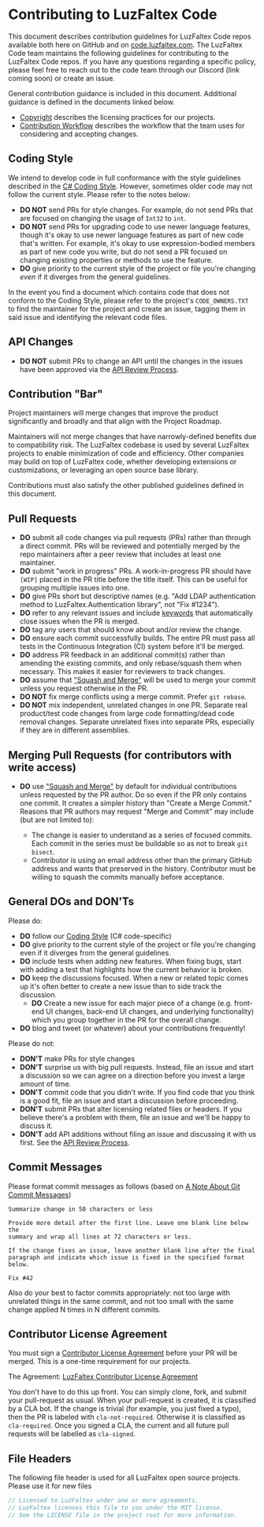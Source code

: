 # Contributing to LuzFaltex Code

This document describes contribution guidelines for LuzFaltex Code repos available both here on GitHub and on [code.luzfaltex.com](https://code.luzfaltex.com). The LuzFaltex Code team maintains the following guidelines for contributing to the LuzFaltex Code repos. If you have any questions regarding a specific policy, please feel free to reach out to the code team through our Discord (link coming soon) or create an issue.

General contribution guidance is included in this document. Additional guidance is defined in the documents linked below.

- [Copyright](copyright.md) describes the licensing practices for our projects.
- [Contribution Workflow](workflow.md) describes the workflow that the team uses for considering and accepting changes.

## Coding Style

We intend to develop code in full conformance with the style guidelines described in the [C# Coding Style](coding-style.md). However, sometimes older code may not follow the current style. Please refer to the notes below:

- **DO NOT** send PRs for style changes. For example, do not send PRs that are focused on changing the usage of `Int32` to `int`.
- **DO NOT** send PRs for upgrading code to use newer language features, though it's okay to use newer language features as part of new code that's written. For example, it's okay to use expression-bodied members as part of new code you write, but do not send a PR focused on changing existing properties or methods to use the feature.
- **DO** give priority to the current style of the project or file you're changing *even* if it diverges from the general guidelines.

In the event you find a document which contains code that does not conform to the Coding Style, please refer to the project's `CODE_OWNERS.TXT` to find the maintainer for the project and create an issue, tagging them in said issue and identifying the relevant code files.

## API Changes

- **DO NOT** submit PRs to change an API until the changes in the issues have been approved via the [API Review Process](api-review.md).

## Contribution "Bar"

Project maintainers will merge changes that improve the product significantly and broadly and that align with the Project Roadmap.

Maintainers will not merge changes that have narrowly-defined benefits due to compatibility risk. The LuzFaltex codebase is used by several LuzFaltex projects to enable minimization of code and efficiency. Other companies may build on top of LuzFaltex code, whether developing extensions or customizations, or leveraging an open source base library.

Contributions must also satisfy the other published guidelines defined in this document.

## Pull Requests

- **DO** submit all code changes via pull requests (PRs) rather than through a direct commit. PRs will be reviewed and potentially merged by the repo maintainers after a peer review that includes at least one maintainer.
- **DO** submit "work in progress" PRs. A work-in-progress PR should have `[WIP]` placed in the PR title before the title itself. This can be useful for grouping multiple issues into one.
- **DO** give PRs short but descriptive names (e.g. "Add LDAP authentication method to LuzFaltex.Authentication library", not "Fix #1234").
- **DO** refer to any relevant issues and include [keywords](https://help.github.com/articles/closing-issues-via-commit-messages/) that automatically close issues when the PR is merged.
- **DO** tag any users that should know about and/or review the change.
- **DO** ensure each commit successfully builds. The entire PR must pass all tests in the Continuous Integration (CI) system before it'll be merged.
- **DO** address PR feedback in an additional commit(s) rather than amending the existing commits, and only rebase/squash them when necessary. This makes it easier for reviewers to track changes.
- **DO** assume that ["Squash and Merge"](https://github.com/blog/2141-squash-your-commits) will be used to merge your commit unless you request otherwise in the PR.
- **DO NOT** fix merge conflicts using a merge commit. Prefer `git rebase`.
- **DO NOT** mix independent, unrelated changes in one PR. Separate real product/test code changes from large code formatting/dead code removal changes. Separate unrelated fixes into separate PRs, especially if they are in different assemblies.

## Merging Pull Requests (for contributors with write access)

- **DO** use ["Squash and Merge"](https://github.com/blog/2141-squash-your-commits) by default for individual contributions unless requested by the PR author. Do so even if the PR only contains one commit. It creates a simpler history than "Create a Merge Commit." Reasons that PR authors may request "Merge and Commit" may include (but are not limited to):

  - The change is easier to understand as a series of focused commits. Each commit in the series must be buildable so as not to break `git bisect`.
  - Contributor is using an email address other than the primary GitHub address and wants that preserved in the history. Contributor must be willing to squash the commits manually before acceptance.

## General DOs and DON'Ts

Please do:

- **DO** follow our [Coding Style](coding-style.md) (C# code-specific)
- **DO** give priority to the current style of the project or file you're changing even if it diverges from the general guidelines.
- **DO** include tests when adding new features. When fixing bugs, start with adding a test that highlights how the current behavior is broken.
- **DO** keep the discussions focused. When a new or related topic comes up it's often better to create a new issue than to side track the discussion.
  - **DO** Create a new issue for each major piece of a change (e.g. front-end UI changes, back-end UI changes, and underlying functionality) which you group together in the PR for the overall change.
- **DO** blog and tweet (or whatever) about your contributions frequently!

Please do not:

- **DON'T** make PRs for style changes
- **DON'T** surprise us with big pull requests. Instead, file an issue and start a discussion so we can agree on a direction before you invest a large amount of time.
- **DON'T** commit code that you didn't write. If you find code that you think is a good fit, file an issue and start a discussion before proceeding.
- **DON'T** submit PRs that alter licensing related files or headers. If you believe there's a problem with them, file an issue and we'll be happy to discuss it.
- **DON'T** add API additions without filing an issue and discussing it with us first. See the [API Review Process](api-review.md).

## Commit Messages

Please format commit messages as follows (based on [A Note About Git Commit Messages](http://tbaggery.com/2008/04/19/a-note-about-git-commit-messages.html))

    Summarize change in 50 characters or less

    Provide more detail after the first line. Leave one blank line below the
    summary and wrap all lines at 72 characters or less.

    If the change fixes an issue, leave another blank line after the final
    paragraph and indicate which issue is fixed in the specified format
    below.

    Fix #42

Also do your best to factor commits appropriately: not too large with unrelated things in the same commit, and not too small with the same change applied N times in N different commits.

## Contributor License Agreement

You must sign a [Contributor License Agreement](http://en.wikipedia.org/wiki/Contributor_License_Agreement) before your PR will be merged. This is a one-time requirement for our projects.

The Agreement: [LuzFaltex Contributor License Agreement](https://github.com/LuzFaltex/docs/tree/master/docs/legal/contribution-license-agreement-distributable.pdf)

You don't have to do this up front. You can simply clone, fork, and submit your pull-request as usual. When your pull-request is created, it is classified by a CLA bot. If the change is trivial (for example, you just fixed a typo), then the PR is labeled with `cla-not-required`. Otherwise it is classified as `cla-required`. Once you signed a CLA, the current and all future pull requests will be labelled as `cla-signed`.

## File Headers

The following file header is used for all LuzFaltex open source projects. Please use it for new files

```cs
// Licensed to LuzFaltex under one or more agreements.
// LuzFaltex licenses this file to you under the MIT license.
// See the LICENSE file in the project root for more information.
```